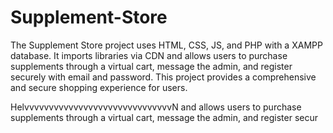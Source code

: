# Supplement-Store
The Supplement Store project uses HTML, CSS, JS, and PHP with a XAMPP database. It imports libraries via CDN and allows users to purchase supplements through a virtual cart, message the admin, and register securely with email and password. This project provides a comprehensive and secure shopping experience for users.



HelvvvvvvvvvvvvvvvvvvvvvvvvvvvvvvN and allows users to purchase supplements through a virtual cart, message the admin, and register secur
